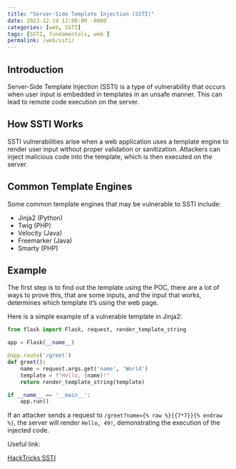 ```yaml
---
title: "Server-Side Template Injection (SSTI)"
date: 2023-12-19 12:00:00 -0000
categories: [web, SSTI]
tags: [SSTI, fundamentals, web ]
permalink: /web/ssti/
---
```


## Introduction

Server-Side Template Injection (SSTI) is a type of vulnerability that occurs when user input is embedded in templates in an unsafe manner. This can lead to remote code execution on the server.

## How SSTI Works

SSTI vulnerabilities arise when a web application uses a template engine to render user input without proper validation or sanitization. Attackers can inject malicious code into the template, which is then executed on the server.

## Common Template Engines

Some common template engines that may be vulnerable to SSTI include:

- Jinja2 (Python)
- Twig (PHP)
- Velocity (Java)
- Freemarker (Java)
- Smarty (PHP)

## Example

The first step is to find out the template using the POC, there are a lot of ways to prove this, that are some inputs, and the input that works, determines which template it’s using the web page.

Here is a simple example of a vulnerable template in Jinja2:

```python
from flask import Flask, request, render_template_string

app = Flask(__name__)

@app.route('/greet')
def greet():
    name = request.args.get('name', 'World')
    template = f"Hello, {name}!"
    return render_template_string(template)

if __name__ == '__main__':
    app.run()
```

If an attacker sends a request to `/greet?name={% raw %}{{7*7}}{% endraw %}`, the server will render `Hello, 49!`, demonstrating the execution of the injected code.


Useful link:

[HackTricks SSTI](https://book.hacktricks.xyz/pentesting-web/ssti-server-side-template-injection/)
